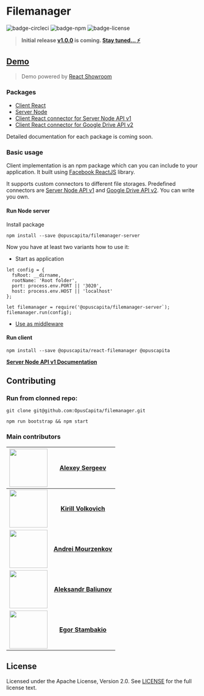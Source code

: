 # Filemanager

![badge-circleci](https://img.shields.io/circleci/project/github/RedSparr0w/node-csgo-parser.svg) 
![badge-npm](https://img.shields.io/npm/v/@opuscapita/react-filemanager.svg)
![badge-license](https://img.shields.io/github/license/OpusCapita/filemanager.svg)

> **Initial release [v1.0.0](https://github.com/OpusCapita/filemanager/wiki/v1.0.0) is coming. [Stay tuned… :zap:](https://github.com/OpusCapita/filemanager/milestone/1)**

## [Demo](http://opuscapita-filemanager-demo.azurewebsites.net/?currentComponentId=%40opuscapita%2Freact-filemanager%2F0.0.2%2FFileManager&maxContainerWidth=100%25&showSidebar=false)

> Demo powered by [React Showroom](https://github.com/OpusCapita/react-showroom-client)

### Packages

* [Client React](./packages/client-react)
* [Server Node](./packages/server-node)
* [Client React connector for Server Node API v1](./packages/connector-node-v1)
* [Client React connector for Google Drive API v2](./packages/connector-google-drive-v2)

Detailed documentation for each package is coming soon.

### Basic usage

Client implementation is an npm package which can you can include to your application.
It built using [Facebook ReactJS](https://reactjs.org/) library.

It supports custom connectors to different file storages.
Predefined connectors are [Server Node API v1](./packages/connector-node-v1) and [Google Drive API v2](./packages/connector-google-drive-v2). You can write you own.

#### Run Node server

Install package

```
npm install --save @opuscapita/filemanager-server
```

Now you have at least two variants how to use it:

* Start as application

```
let config = {
  fsRoot: __dirname,
  rootName: 'Root folder',
  port: process.env.PORT || '3020',
  host: process.env.HOST || 'localhost'
};

let filemanager = require('@opuscapita/filemanager-server`);
filemanager.run(config);
```

* [Use as middleware](https://github.com/OpusCapita/filemanager/blob/master/demo/index.js)

#### Run client

```
npm install --save @opuscapita/react-filemanager @opuscapita

```

[**Server Node API v1 Documentation**](http://opuscapita-filemanager-demo.azurewebsites.net/api/docs/)

## Contributing

### Run from clonned repo:

```
git clone git@github.com:OpusCapita/filemanager.git
```

```
npm run bootstrap && npm start
```

### Main contributors

| [<img src="https://avatars.githubusercontent.com/u/24603787?v=3" width="100px;"/>](https://github.com/asergeev-sc) | [**Alexey Sergeev**](https://github.com/asergeev-sc)     |
| :---: | :---: |
| [<img src="https://avatars.githubusercontent.com/u/24652543?v=3" width="100px;"/>](https://github.com/kvolkovich-sc) | [**Kirill Volkovich**](https://github.com/kvolkovich-sc) |
| [<img src="https://avatars1.githubusercontent.com/u/24649844?s=400&v=4" width="100px;"/>](https://github.com/amourzenkov-sc) | [**Andrei Mourzenkov**](https://github.com/amourzenkov-sc) |
  [<img src="https://avatars.githubusercontent.com/u/28590602?v=3" width="100px;"/>](https://github.com/abaliunov-sc) | [**Aleksandr Baliunov**](https://github.com/abaliunov-sc) |
  [<img src="https://avatars0.githubusercontent.com/u/31243790?s=460&v=4" width="100px;"/>](https://github.com/estambakio-sc) | [**Egor Stambakio**](https://github.com/estambakio-sc) |

## License

Licensed under the Apache License, Version 2.0. See [LICENSE](./LICENSE) for the full license text.

